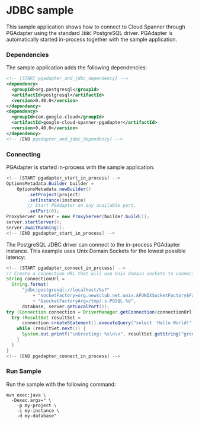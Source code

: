 # JDBC sample

This sample application shows how to connect to Cloud Spanner through PGAdapter using the standard
`JDBC` PostgreSQL driver. PGAdapter is automatically started in-process together with the sample
application.

### Dependencies

The sample application adds the following dependencies:

<!--- {x-version-update-start:google-cloud-spanner-pgadapter:released} -->
```xml
<!-- [START pgadapter_and_jdbc_dependency] -->
<dependency>
  <groupId>org.postgresql</groupId>
  <artifactId>postgresql</artifactId>
  <version>0.40.0</version>
</dependency>
<dependency>
  <groupId>com.google.cloud</groupId>
  <artifactId>google-cloud-spanner-pgadapter</artifactId>
  <version>0.40.0</version>
</dependency>
<!-- [END pgadapter_and_jdbc_dependency] -->
```
<!--- {x-version-update-end} -->

### Connecting
PGAdapter is started in-process with the sample application:

```java
<!-- [START pgadapter_start_in_process] -->
OptionsMetadata.Builder builder =
    OptionsMetadata.newBuilder()
        .setProject(project)
        .setInstance(instance)
        // Start PGAdapter on any available port.
        .setPort(0);
ProxyServer server = new ProxyServer(builder.build());
server.startServer();
server.awaitRunning();
<!-- [END pgadapter_start_in_process] -->
```

The PostgreSQL JDBC driver can connect to the in-process PGAdapter instance. This example uses
Unix Domain Sockets for the lowest possible latency:

```java
<!-- [START pgadapter_connect_in_process] -->
// Create a connection URL that will use Unix domain sockets to connect to PGAdapter.
String connectionUrl =
  String.format(
      "jdbc:postgresql://localhost/%s?"
          + "socketFactory=org.newsclub.net.unix.AFUNIXSocketFactory$FactoryArg"
          + "&socketFactoryArg=/tmp/.s.PGSQL.%d",
      database, server.getLocalPort());
try (Connection connection = DriverManager.getConnection(connectionUrl)) {
  try (ResultSet resultSet = 
      connection.createStatement().executeQuery("select 'Hello World!' as greeting")) {
    while (resultSet.next()) {
      System.out.printf("\nGreeting: %s\n\n", resultSet.getString("greeting"));
    }
  }
}
<!-- [END pgadapter_connect_in_process] -->
```

### Run Sample

Run the sample with the following command:

```shell
mvn exec:java \
  -Dexec.args=" \
    -p my-project \
    -i my-instance \
    -d my-database"
```
